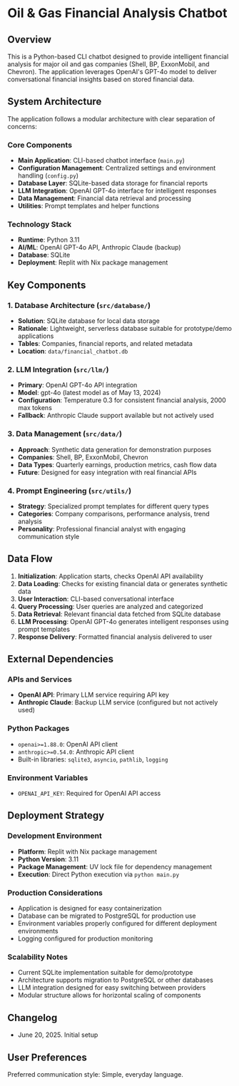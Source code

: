 # Oil & Gas Financial Analysis Chatbot

## Overview

This is a Python-based CLI chatbot designed to provide intelligent financial analysis for major oil and gas companies (Shell, BP, ExxonMobil, and Chevron). The application leverages OpenAI's GPT-4o model to deliver conversational financial insights based on stored financial data.

## System Architecture

The application follows a modular architecture with clear separation of concerns:

### Core Components
- **Main Application**: CLI-based chatbot interface (`main.py`)
- **Configuration Management**: Centralized settings and environment handling (`config.py`)
- **Database Layer**: SQLite-based data storage for financial reports
- **LLM Integration**: OpenAI GPT-4o interface for intelligent responses
- **Data Management**: Financial data retrieval and processing
- **Utilities**: Prompt templates and helper functions

### Technology Stack
- **Runtime**: Python 3.11
- **AI/ML**: OpenAI GPT-4o API, Anthropic Claude (backup)
- **Database**: SQLite
- **Deployment**: Replit with Nix package management

## Key Components

### 1. Database Architecture (`src/database/`)
- **Solution**: SQLite database for local data storage
- **Rationale**: Lightweight, serverless database suitable for prototype/demo applications
- **Tables**: Companies, financial reports, and related metadata
- **Location**: `data/financial_chatbot.db`

### 2. LLM Integration (`src/llm/`)
- **Primary**: OpenAI GPT-4o API integration
- **Model**: gpt-4o (latest model as of May 13, 2024)
- **Configuration**: Temperature 0.3 for consistent financial analysis, 2000 max tokens
- **Fallback**: Anthropic Claude support available but not actively used

### 3. Data Management (`src/data/`)
- **Approach**: Synthetic data generation for demonstration purposes
- **Companies**: Shell, BP, ExxonMobil, Chevron
- **Data Types**: Quarterly earnings, production metrics, cash flow data
- **Future**: Designed for easy integration with real financial APIs

### 4. Prompt Engineering (`src/utils/`)
- **Strategy**: Specialized prompt templates for different query types
- **Categories**: Company comparisons, performance analysis, trend analysis
- **Personality**: Professional financial analyst with engaging communication style

## Data Flow

1. **Initialization**: Application starts, checks OpenAI API availability
2. **Data Loading**: Checks for existing financial data or generates synthetic data
3. **User Interaction**: CLI-based conversational interface
4. **Query Processing**: User queries are analyzed and categorized
5. **Data Retrieval**: Relevant financial data fetched from SQLite database
6. **LLM Processing**: OpenAI GPT-4o generates intelligent responses using prompt templates
7. **Response Delivery**: Formatted financial analysis delivered to user

## External Dependencies

### APIs and Services
- **OpenAI API**: Primary LLM service requiring API key
- **Anthropic Claude**: Backup LLM service (configured but not actively used)

### Python Packages
- `openai>=1.88.0`: OpenAI API client
- `anthropic>=0.54.0`: Anthropic API client
- Built-in libraries: `sqlite3`, `asyncio`, `pathlib`, `logging`

### Environment Variables
- `OPENAI_API_KEY`: Required for OpenAI API access

## Deployment Strategy

### Development Environment
- **Platform**: Replit with Nix package management
- **Python Version**: 3.11
- **Package Management**: UV lock file for dependency management
- **Execution**: Direct Python execution via `python main.py`

### Production Considerations
- Application is designed for easy containerization
- Database can be migrated to PostgreSQL for production use
- Environment variables properly configured for different deployment environments
- Logging configured for production monitoring

### Scalability Notes
- Current SQLite implementation suitable for demo/prototype
- Architecture supports migration to PostgreSQL or other databases
- LLM integration designed for easy switching between providers
- Modular structure allows for horizontal scaling of components

## Changelog
- June 20, 2025. Initial setup

## User Preferences

Preferred communication style: Simple, everyday language.